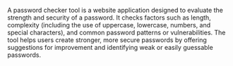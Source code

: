 A password checker tool is a website application designed to evaluate the strength and security of a password. It checks factors such as length, complexity (including the use of uppercase, lowercase, numbers, and special characters), and common password patterns or vulnerabilities. The tool helps users create stronger, more secure passwords by offering suggestions for improvement and identifying weak or easily guessable passwords.
